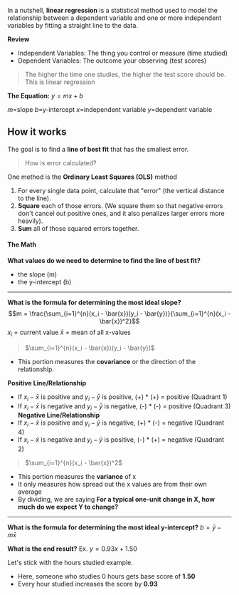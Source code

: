 In a nutshell, **linear regression** is a statistical method used to model the relationship between a dependent variable and one or more independent variables by fitting a straight line to the data.

**Review**
- Independent Variables: The thing you control or measure (time studied)
- Dependent Variables: The outcome your observing (test scores)

> The higher the time one studies, the higher the test score should be. This is linear regression

**The Equation:**
$y=mx+b$

$m$=slope
$b$=y-intercept
$x$=independent variable
$y$=dependent variable

## **How it works**

The goal is to find a **line of best fit** that has the smallest error.

>How is error calculated?

One method is the **Ordinary Least Squares (OLS)** method
1. For every single data point, calculate that "error" (the vertical distance to the line).
2. **Square** each of those errors. (We square them so that negative errors don't cancel out positive ones, and it also penalizes larger errors more heavily).
3. **Sum** all of those squared errors together.

#### The Math
**What values do we need to determine to find the line of best fit?**
- the slope (m)
- the y-intercept (b)


------------

**What is the formula for determining the most ideal slope?**
$$m = \frac{\sum_{i=1}^{n}(x_i - \bar{x})(y_i - \bar{y})}{\sum_{i=1}^{n}(x_i - \bar{x})^2}$$
$x_i$ = current value
$\bar{x}$ = mean of all x-values

>$\sum_{i=1}^{n}(x_i - \bar{x})(y_i - \bar{y})$

- This portion measures the **covariance** or the direction of the relationship.

**Positive Line/Relationship**
- If $x_i - \bar{x}$ is positive and $y_i - \bar{y}$ is positive, (+) * (+) = positive (Quadrant 1)
-  If $x_i - \bar{x}$ is negative and $y_i - \bar{y}$ is negative, (-) * (-) = positive (Quadrant 3)
**Negative Line/Relationship**
-  If $x_i - \bar{x}$ is positive and $y_i - \bar{y}$ is negative, (+) * (-) = negative (Quadrant 4)
-  If $x_i - \bar{x}$ is negative and $y_i - \bar{y}$ is positive, (-) * (+) = negative (Quadrant 2)

>$\sum_{i=1}^{n}(x_i - \bar{x})^2$

- This portion measures the **variance** of x
- It only measures how spread out the x values are from their own average
- By dividing, we are saying **For a typical one-unit change in X, how much do we expect Y to change?**

------------
**What is the formula for determining the most ideal y-intercept?**
$b=\bar{y}-m\bar{x}$

**What is the end result?**
Ex.
$y = 0.93x + 1.50$

Let's stick with the hours studied example. 
- Here, someone who studies 0 hours gets base score of **1.50**
- Every hour studied increases the score by **0.93**

